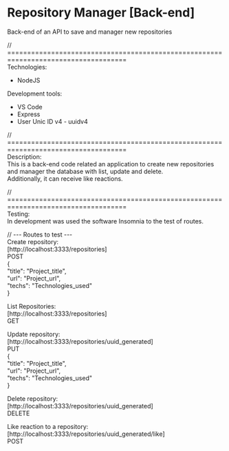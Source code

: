 # Repository Manager [Back-end]
Back-end of an API to save and manager new repositories  

// ====================================================================================  
Technologies:  
- NodeJS  
  
Development tools:  
- VS Code  
- Express  
- User Unic ID v4 - uuidv4  

// ====================================================================================  
Description:  
This is a back-end code related an application to create new repositories and manager 
the database with list, update and delete.  
Additionally, it can receive like reactions.  

// ====================================================================================  
Testing:  
In development was used the software Insomnia to the test of routes.  

// --- Routes to test ---  
Create repository:  
[http://localhost:3333/repositories]  
POST  
{  
	"title": "Project_title",  
	"url": "Project_url",  
	"techs": "Technologies_used"  
}  
  
List Repositories:  
[http://localhost:3333/repositories]  
GET  
  
Update repository:  
[http://localhost:3333/repositories/uuid_generated]  
PUT  
{  
	"title": "Project_title",  
	"url": "Project_url",  
	"techs": "Technologies_used"  
}  
  
Delete repository:  
[http://localhost:3333/repositories/uuid_generated]  
DELETE  
  
Like reaction to a repository:  
[http://localhost:3333/repositories/uuid_generated/like]  
POST  
